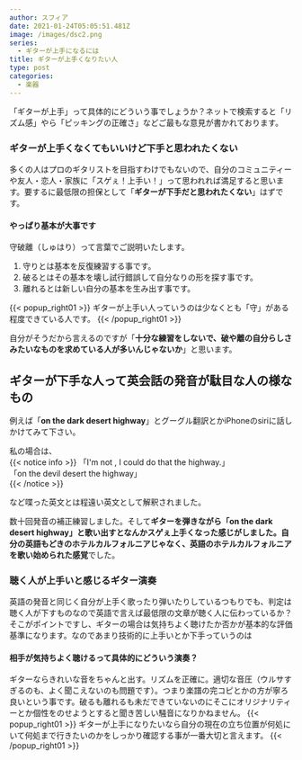 ```yaml
---
author: スフィア
date: 2021-01-24T05:05:51.481Z
image: /images/dsc2.png
series:
  - ギターが上手になるには
title: ギターが上手くなりたい人
type: post
categories:
  - 楽器
---
```

「ギターが上手」って具体的にどういう事でしょうか？ネットで検索すると「リズム感」やら「ピッキングの正確さ」などご最もな意見が書かれております。

### ギターが上手くなくてもいいけど下手と思われたくない

多くの人はプロのギタリストを目指すわけでもないので、自分のコミュニティーや友人・恋人・家族に「スゲぇ！上手い！」って思われれば満足すると思います。要するに最低限の担保として「**ギターが下手だと思われたくない**」はずです。

#### やっぱり基本が大事です

守破離（しゅはり）って言葉でご説明いたします。

1. 守りとは基本を反復練習する事です。
2. 破るとはその基本を壊し試行錯誤して自分なりの形を探す事です。
3. 離れるとは新しい自分の基本を生み出す事です。

{{< popup_right01 >}}
ギターが上手い人っていうのは少なくとも「守」がある程度できている人です。
{{< /popup_right01 >}}

自分がそうだから言えるのですが「**十分な練習をしないで、破や離の自分らしさみたいなものを求めている人が多いんじゃないか**」と思います。

## ギターが下手な人って英会話の発音が駄目な人の様なもの

例えば「**on the dark desert highway**」とグーグル翻訳とかiPhoneのsiriに話しかけてみて下さい。

私の場合は、  
{{< notice info >}}
「I'm not , I could do that the highway.」   
「on the devil desert the highway」   
{{< /notice >}}
  
など喋った英文とは程遠い英文として解釈されました。

数十回発音の補正練習しました。そして**ギターを弾きながら「on the dark desert highway」と歌い出すとなんかスゲぇ上手くなった感じがしました。自分の英語もどきのホテルカルフォルニアじゃなく、英語のホテルカルフォルニアを歌い始められた感覚**でした。

### 聴く人が上手いと感じるギター演奏

英語の発音と同じく自分が上手く歌ったり弾いたりしているつもりでも、判定は聴く人が下すものなので英語で言えば最低限の文章が聴く人に伝わっているか？そこがポイントですし、ギターの場合は気持ちよく聴けたか否かが基本的な評価基準になります。なのであまり技術的に上手いとか下手っていうのは

#### 相手が気持ちよく聴けるって具体的にどういう演奏？

ギターならきれいな音をちゃんと出す。リズムを正確に。適切な音圧（ウルサすぎるのも、よく聞こえないのも問題です）。つまり楽譜の完コピとかの方が寧ろ良いという事です。破るも離れるも未だできていないのにそこにオリジナリティーとか個性をのせようとすると聞き苦しい騒音になりかねません。
{{< popup_right01 >}}
ギターが上手になりたいなら自分の現在の立ち位置が何処にいて何処まで行きたいのかをしっかり確認する事が一番大切と言えます。
{{< /popup_right01 >}}
